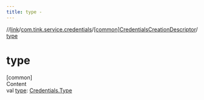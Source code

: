 ```yaml
---
title: type -
---
```

//[link](../../index.md)/[com.tink.service.credentials](../index.md)/[[common]CredentialsCreationDescriptor](index.md)/[type](type.md)



# type  
[common]  
Content  
val [type](type.md): [Credentials.Type](../../com.tink.model.credentials/[common]-credentials/-type/index.md)  



